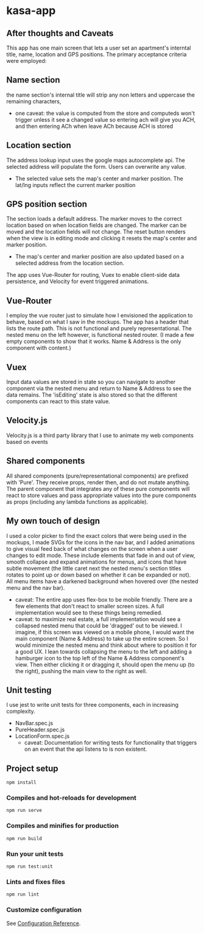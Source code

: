 # kasa-app

## After thoughts and Caveats

This app has one main screen that lets a user set an apartment's interntal title, name, location and GPS positions.
The primary acceptance criteria were employed:

## Name section

the name section's internal title will strip any non letters and uppercase the remaining characters,

- one caveat: the value is computed from the store and computeds won't trigger unless it see a changed value
  so entering ach will give you ACH, and then entering ACh when leave ACh because ACH is stored

## Location section

The address lookup input uses the google maps autocomplete api. The selected address will populate the form. Users can overwrite any value.

- The selected value sets the map's center and marker position. The lat/lng inputs reflect the current marker position

## GPS position section

The section loads a default address. The marker moves to the correct location based on when location fields are changed. The marker can
be moved and the location fields will not change. The reset button renders when the view is in editing mode and clicking it resets the map's
center and marker position.

- The map's center and marker position are also updated based on a selected address from the location section.

The app uses Vue-Router for routing, Vuex to enable client-side data persistence, and Velocity for event triggered animations.

## Vue-Router

I employ the vue router just to simulate how I envisioned the application to behave, based on what I saw in the mockups.
The app has a header that lists the route path. This is not functional and purely representational. The nested menu on the left however, is functional
nested router. (I made a few empty components to show that it works. Name & Address is the only component with content.)

## Vuex

Input data values are stored in state so you can navigate to another component via the nested menu and return to Name & Address to see the data remains.
The 'isEditing' state is also stored so that the different components can react to this state value.

## Velocity.js

Velocity.js is a third party library that I use to animate my web components based on events

## Shared components

All shared components (pure/representational components) are prefixed with 'Pure'. They receive props, render then, and do not mutate anything. The parent
component that integrates any of these pure components will react to store values and pass appropriate values into the pure components as props (including any lambda functions as applicable).

## My own touch of design

I used a color picker to find the exact colors that were being used in the mockups, I made SVGs for the icons in the nav bar, and I added animations to give
visual feed back of what changes on the screen when a user changes to edit mode. These include elements that fade in and out of view, smooth collapse and expand animations for menus, and icons that have subtle movement (the little caret next the nested menu's section titles rotates to point up or down based on whether it can
be expanded or not). All menu items have a darkened background when hovered over (the nested menu and the nav bar).

- caveat: The entire app uses flex-box to be mobile friendly. There are a few elements that don't react to smaller screen sizes. A full implementation would see to these things being remedied.
- caveat: to maximize real estate, a full implementation would see a collapsed nested menu that could be 'dragged' out to be viewed. I imagine, if this screen was
  viewed on a mobile phone, I would want the main component (Name & Address) to take up the entire screen. So I would minimize the nested menu and think about where
  to position it for a good UX. I lean towards collapsing the menu to the left and adding a hamburger icon to the top left of the Name & Address component's view.
  Then either clicking it or dragging it, should open the menu up (to the right), pushing the main view to the right as well.

## Unit testing

I use jest to write unit tests for three components, each in increasing complexity.

- NavBar.spec.js
- PureHeader.spec.js
- LocationForm.spec.js
  - caveat: Documentation for writing tests for functionality that triggers on an event that the api listens to is non existent.

## Project setup

```
npm install
```

### Compiles and hot-reloads for development

```
npm run serve
```

### Compiles and minifies for production

```
npm run build
```

### Run your unit tests

```
npm run test:unit
```

### Lints and fixes files

```
npm run lint
```

### Customize configuration

See [Configuration Reference](https://cli.vuejs.org/config/).
